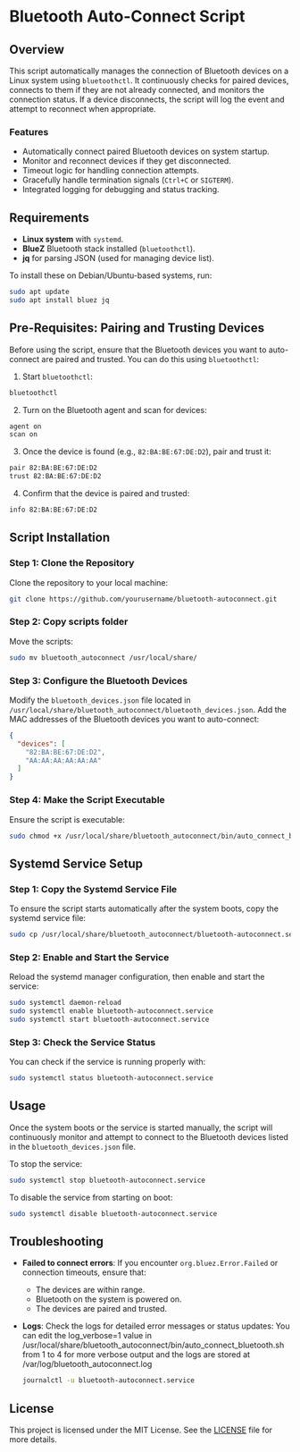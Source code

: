 
# Bluetooth Auto-Connect Script

## Overview

This script automatically manages the connection of Bluetooth devices on a Linux system using `bluetoothctl`. It continuously checks for paired devices, connects to them if they are not already connected, and monitors the connection status. If a device disconnects, the script will log the event and attempt to reconnect when appropriate.

### Features
- Automatically connect paired Bluetooth devices on system startup.
- Monitor and reconnect devices if they get disconnected.
- Timeout logic for handling connection attempts.
- Gracefully handle termination signals (`Ctrl+C` or `SIGTERM`).
- Integrated logging for debugging and status tracking.

## Requirements

- **Linux system** with `systemd`.
- **BlueZ** Bluetooth stack installed (`bluetoothctl`).
- **jq** for parsing JSON (used for managing device list).
  
To install these on Debian/Ubuntu-based systems, run:

```bash
sudo apt update
sudo apt install bluez jq
```

## Pre-Requisites: Pairing and Trusting Devices
Before using the script, ensure that the Bluetooth devices you want to auto-connect are paired and trusted. You can do this using `bluetoothctl`:

1. Start `bluetoothctl`:

```bash
bluetoothctl
```

2. Turn on the Bluetooth agent and scan for devices:

```bash
agent on
scan on
```

3. Once the device is found (e.g., `82:BA:BE:67:DE:D2`), pair and trust it:

```bash
pair 82:BA:BE:67:DE:D2
trust 82:BA:BE:67:DE:D2
```

4. Confirm that the device is paired and trusted:

```bash
info 82:BA:BE:67:DE:D2
```

## Script Installation

### Step 1: Clone the Repository
Clone the repository to your local machine:

```bash
git clone https://github.com/yourusername/bluetooth-autoconnect.git
```

### Step 2: Copy scripts folder
Move the scripts:

```bash
sudo mv bluetooth_autoconnect /usr/local/share/
```


### Step 3: Configure the Bluetooth Devices
Modify the `bluetooth_devices.json` file located in `/usr/local/share/bluetooth_autoconnect/bluetooth_devices.json`. Add the MAC addresses of the Bluetooth devices you want to auto-connect:

```json
{
  "devices": [
    "82:BA:BE:67:DE:D2",
    "AA:AA:AA:AA:AA:AA"
  ]
}
```

### Step 4: Make the Script Executable
Ensure the script is executable:

```bash
sudo chmod +x /usr/local/share/bluetooth_autoconnect/bin/auto_connect_bluetooth.sh
```

## Systemd Service Setup

### Step 1: Copy the Systemd Service File
To ensure the script starts automatically after the system boots, copy the systemd service file:

```bash
sudo cp /usr/local/share/bluetooth_autoconnect/bluetooth-autoconnect.service /etc/systemd/system/
```

### Step 2: Enable and Start the Service
Reload the systemd manager configuration, then enable and start the service:

```bash
sudo systemctl daemon-reload
sudo systemctl enable bluetooth-autoconnect.service
sudo systemctl start bluetooth-autoconnect.service
```

### Step 3: Check the Service Status
You can check if the service is running properly with:

```bash
sudo systemctl status bluetooth-autoconnect.service
```

## Usage

Once the system boots or the service is started manually, the script will continuously monitor and attempt to connect to the Bluetooth devices listed in the `bluetooth_devices.json` file.

To stop the service:

```bash
sudo systemctl stop bluetooth-autoconnect.service
```

To disable the service from starting on boot:

```bash
sudo systemctl disable bluetooth-autoconnect.service
```

## Troubleshooting

- **Failed to connect errors**: If you encounter `org.bluez.Error.Failed` or connection timeouts, ensure that:
  - The devices are within range.
  - Bluetooth on the system is powered on.
  - The devices are paired and trusted.
  
- **Logs**: Check the logs for detailed error messages or status updates:
You can edit the log_verbose=1 value in /usr/local/share/bluetooth_autoconnect/bin/auto_connect_bluetooth.sh
from 1 to 4 for more verbose output
and the logs are stored at /var/log/bluetooth_autoconnect.log
  
  ```bash
  journalctl -u bluetooth-autoconnect.service
  ```

## License

This project is licensed under the MIT License. See the [LICENSE](LICENSE) file for more details.
